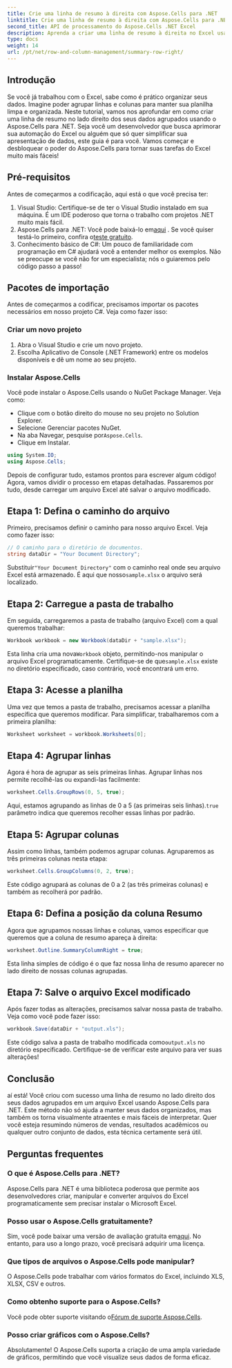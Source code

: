 ```yaml
---
title: Crie uma linha de resumo à direita com Aspose.Cells para .NET
linktitle: Crie uma linha de resumo à direita com Aspose.Cells para .NET
second_title: API de processamento do Aspose.Cells .NET Excel
description: Aprenda a criar uma linha de resumo à direita no Excel usando Aspose.Cells para .NET. Siga nosso guia passo a passo para obter instruções claras.
type: docs
weight: 14
url: /pt/net/row-and-column-management/summary-row-right/
---
```

## Introdução
Se você já trabalhou com o Excel, sabe como é prático organizar seus dados. Imagine poder agrupar linhas e colunas para manter sua planilha limpa e organizada. Neste tutorial, vamos nos aprofundar em como criar uma linha de resumo no lado direito dos seus dados agrupados usando o Aspose.Cells para .NET. Seja você um desenvolvedor que busca aprimorar sua automação do Excel ou alguém que só quer simplificar sua apresentação de dados, este guia é para você. Vamos começar e desbloquear o poder do Aspose.Cells para tornar suas tarefas do Excel muito mais fáceis!
## Pré-requisitos
Antes de começarmos a codificação, aqui está o que você precisa ter:
1. Visual Studio: Certifique-se de ter o Visual Studio instalado em sua máquina. É um IDE poderoso que torna o trabalho com projetos .NET muito mais fácil.
2.  Aspose.Cells para .NET: Você pode baixá-lo em[aqui](https://releases.aspose.com/cells/net/) . Se você quiser testá-lo primeiro, confira o[teste gratuito](https://releases.aspose.com/).
3. Conhecimento básico de C#: Um pouco de familiaridade com programação em C# ajudará você a entender melhor os exemplos. Não se preocupe se você não for um especialista; nós o guiaremos pelo código passo a passo!
## Pacotes de importação
Antes de começarmos a codificar, precisamos importar os pacotes necessários em nosso projeto C#. Veja como fazer isso:
### Criar um novo projeto
1. Abra o Visual Studio e crie um novo projeto.
2. Escolha Aplicativo de Console (.NET Framework) entre os modelos disponíveis e dê um nome ao seu projeto.
### Instalar Aspose.Cells
Você pode instalar o Aspose.Cells usando o NuGet Package Manager. Veja como:
- Clique com o botão direito do mouse no seu projeto no Solution Explorer.
- Selecione Gerenciar pacotes NuGet.
-  Na aba Navegar, pesquise por`Aspose.Cells`.
- Clique em Instalar.
```csharp
using System.IO;
using Aspose.Cells;
```
Depois de configurar tudo, estamos prontos para escrever algum código!
Agora, vamos dividir o processo em etapas detalhadas. Passaremos por tudo, desde carregar um arquivo Excel até salvar o arquivo modificado.
## Etapa 1: Defina o caminho do arquivo
Primeiro, precisamos definir o caminho para nosso arquivo Excel. Veja como fazer isso:
```csharp
// O caminho para o diretório de documentos.
string dataDir = "Your Document Directory";
```
 Substituir`"Your Document Directory"` com o caminho real onde seu arquivo Excel está armazenado. É aqui que nosso`sample.xlsx` o arquivo será localizado.
## Etapa 2: Carregue a pasta de trabalho
Em seguida, carregaremos a pasta de trabalho (arquivo Excel) com a qual queremos trabalhar:
```csharp
Workbook workbook = new Workbook(dataDir + "sample.xlsx");
```
 Esta linha cria uma nova`Workbook` objeto, permitindo-nos manipular o arquivo Excel programaticamente. Certifique-se de que`sample.xlsx` existe no diretório especificado, caso contrário, você encontrará um erro.
## Etapa 3: Acesse a planilha
Uma vez que temos a pasta de trabalho, precisamos acessar a planilha específica que queremos modificar. Para simplificar, trabalharemos com a primeira planilha:
```csharp
Worksheet worksheet = workbook.Worksheets[0];
```
## Etapa 4: Agrupar linhas
Agora é hora de agrupar as seis primeiras linhas. Agrupar linhas nos permite recolhê-las ou expandi-las facilmente:
```csharp
worksheet.Cells.GroupRows(0, 5, true);
```
 Aqui, estamos agrupando as linhas de 0 a 5 (as primeiras seis linhas).`true` parâmetro indica que queremos recolher essas linhas por padrão.
## Etapa 5: Agrupar colunas
Assim como linhas, também podemos agrupar colunas. Agruparemos as três primeiras colunas nesta etapa:
```csharp
worksheet.Cells.GroupColumns(0, 2, true);
```
Este código agrupará as colunas de 0 a 2 (as três primeiras colunas) e também as recolherá por padrão.
## Etapa 6: Defina a posição da coluna Resumo
Agora que agrupamos nossas linhas e colunas, vamos especificar que queremos que a coluna de resumo apareça à direita:
```csharp
worksheet.Outline.SummaryColumnRight = true;
```
Esta linha simples de código é o que faz nossa linha de resumo aparecer no lado direito de nossas colunas agrupadas.
## Etapa 7: Salve o arquivo Excel modificado
Após fazer todas as alterações, precisamos salvar nossa pasta de trabalho. Veja como você pode fazer isso:
```csharp
workbook.Save(dataDir + "output.xls");
```
 Este código salva a pasta de trabalho modificada como`output.xls` no diretório especificado. Certifique-se de verificar este arquivo para ver suas alterações!
## Conclusão
aí está! Você criou com sucesso uma linha de resumo no lado direito dos seus dados agrupados em um arquivo Excel usando Aspose.Cells para .NET. Este método não só ajuda a manter seus dados organizados, mas também os torna visualmente atraentes e mais fáceis de interpretar. Quer você esteja resumindo números de vendas, resultados acadêmicos ou qualquer outro conjunto de dados, esta técnica certamente será útil.
## Perguntas frequentes
### O que é Aspose.Cells para .NET?
Aspose.Cells para .NET é uma biblioteca poderosa que permite aos desenvolvedores criar, manipular e converter arquivos do Excel programaticamente sem precisar instalar o Microsoft Excel.
### Posso usar o Aspose.Cells gratuitamente?
 Sim, você pode baixar uma versão de avaliação gratuita em[aqui](https://releases.aspose.com/). No entanto, para uso a longo prazo, você precisará adquirir uma licença.
### Que tipos de arquivos o Aspose.Cells pode manipular?
O Aspose.Cells pode trabalhar com vários formatos do Excel, incluindo XLS, XLSX, CSV e outros.
### Como obtenho suporte para o Aspose.Cells?
 Você pode obter suporte visitando o[Fórum de suporte Aspose.Cells](https://forum.aspose.com/c/cells/9).
### Posso criar gráficos com o Aspose.Cells?
Absolutamente! O Aspose.Cells suporta a criação de uma ampla variedade de gráficos, permitindo que você visualize seus dados de forma eficaz.